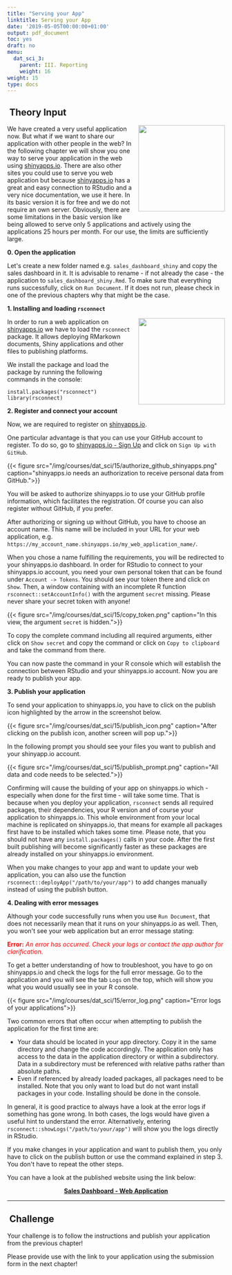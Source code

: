 ```yaml
---
title: "Serving your App"
linktitle: Serving your App
date: '2019-05-05T00:00:00+01:00'
output: pdf_document
toc: yes
draft: no
menu:
  dat_sci_3:
    parent: III. Reporting
    weight: 16
weight: 15
type: docs
---
```


## <i class="fab fa-r-project" aria-hidden="true"></i> &nbsp;Theory Input

<a href="https://rstudio.github.io/rsconnect/" target="_blank">
<img src="/img/icons/cloud_icon.svg" align="right" style="width:200px; height:200px; padding:0px 0px 10px 10px; margin-top:0px; margin-bottom:0px;"/>
</a>

We have created a very useful application now.
But what if we want to share our application with other people in the web?
In the following chapter we will show you one way to serve your application in the web using [shinyapps.io](https://www.shinyapps.io/).
There are also other sites you could use to serve you web application but because [shinyapps.io](https://www.shinyapps.io/) has a great and easy connection to RStudio and a very nice documentation, we use it here.
In its basic version it is for free and we do not require an own server.
Obviously, there are some limitations in the basic version like being allowed to serve only 5 applications and actively using the applications 25 hours per month.
For our use, the limits are sufficiently large.

**0. Open the application**

Let's create a new folder named e.g. `sales_dashboard_shiny` and copy the sales dashboard in it.
It is advisable to rename - if not already the case - the application to `sales_dashboard_shiny.Rmd`.
To make sure that everything runs successfully, click on `Run Document`.
If it does not run, please check in one of the previous chapters why that might be the case.

**1. Installing and loading `rsconnect`**

<a href="https://rstudio.github.io/rsconnect/" target="_blank">
<img src="/img/icons/rsconnect_logo.svg" align="right" style="width:200px; height:200px; padding:0px 0px 10px 10px; margin-top:0px; margin-bottom:0px;"/>
</a>

In order to run a web application on [shinyapps.io](https://www.shinyapps.io/) we have to load the `rsconnect` package.
It allows deploying RMarkown documents, Shiny applications and other files to publishing platforms.

We install the package and load the package by running the following commands in the console:

```
install.packages("rsconnect")
library(rsconnect)
```

**2. Register and connect your account** 

Now, we are required to register on [shinyapps.io](https://www.shinyapps.io/).

One particular advantage is that you can use your GitHub account to register.
To do so, go to [shinyapps.io - Sign Up](https://www.shinyapps.io/admin/#/signup) and click on `Sign Up with GitHub`.

{{< figure src="/img/courses/dat_sci/15/authorize_github_shinyapps.png" caption="shinyapps.io needs an authorization to receive personal data from GitHub.">}}

You will be asked to authorize shinyapps.io to use your GitHub profile information, which facilitates the registration. Of course you can also register without GitHub, if you prefer.

After authorizing or signing up without GitHub, you have to choose an account name. This name will be included in your URL for your web application, e.g. `https://my_account_name.shinyapps.io/my_web_application_name/`.

When you chose a name fulfilling the requirements, you will be redirected to your shinyapps.io dashboard. 
In order for RStudio to connect to your shinyapps.io account, you need your own personal token that can be found under `Account -> Tokens`.
You should see your token there and click on `Show`.
Then, a window containing with an incomplete R function `rsconnect::setAccountInfo()` with the argument `secret` missing.
Please never share your secret token with anyone!

{{< figure src="/img/courses/dat_sci/15/copy_token.png" caption="In this view, the argument `secret` is hidden.">}}

To copy the complete command including all required arguments, either click on `Show secret` and copy the command or click on `Copy to clipboard` and take the command from there.

You can now paste the command in your R console which will establish the connection between RStudio and your shinyapps.io account.
Now you are ready to publish your app.

**3. Publish your application**

To send your application to shinyapps.io, you have to click on the publish icon highlighted by the arrow in the screenshot below.

{{< figure src="/img/courses/dat_sci/15/publish_icon.png" caption="After clicking on the publish icon, another screen will pop up.">}}

In the following prompt you should see your files you want to publish and your shinyapp.io account.

{{< figure src="/img/courses/dat_sci/15/publish_prompt.png" caption="All data and code needs to be selected.">}}

Confirming will cause the building of your app on shinyapps.io which - especially when done for the first time - will take some time.
That is because when you deploy your application, `rsconnect` sends all required packages, their dependencies, your R version and of course your application to shinyapps.io.
This whole environment from your local machine is replicated on shinyapps.io, that means for example all packages first have to be installed which takes some time.
Please note, that you should not have any `install.packages()` calls in your code.
After the first built publishing will become significantly faster as these packages are already installed on your shinyapps.io environment.

When you make changes to your app and want to update your web application, you can also use the function `rsconnect::deployApp("/path/to/your/app")` to add changes manually instead of using the publish button.


**4. Dealing with error messages**

Although your code successfully runs when you use `Run Document`, that does not necessarily mean that it runs on your shinyapps.io as well.
Then, you won't see your web application but an error message stating: 

<span style="color:red">**Error:** *An error has occurred. Check your logs or contact the app author for clarification*.</span>

To get a better understanding of how to troubleshoot, you have to go on shinyapps.io and check the logs for the full error message.
Go to the application and you will see the tab `Logs` on the top, which will show you what you would usually see in your R console.

{{< figure src="/img/courses/dat_sci/15/error_log.png" caption="Error logs of your applications">}}

Two common errors that often occur when attempting to publish the application for the first time are:

* Your data should be located in your app directory. Copy it in the same directory and change the code accordingly. The application only has access to the data in the application directory or within a subdirectory. Data in a subdirectory must be referenced with relative paths rather than absolute paths.
* Even if referenced by already loaded packages, all packages need to be installed. Note that you only want to load but do not want install packages in your code. Installing should be done in the console. 

In general, it is good practice to always have a look at the error logs if something has gone wrong.
In both cases, the logs would have given a useful hint to understand the error.
Alternatively, entering `rsconnect::showLogs("/path/to/your/app")` will show you the logs directly in RStudio.

If you make changes in your application and want to publish them, you only have to click on the publish button or use the command explained in step 3.
You don't have to repeat the other steps.

You can have a look at the published website using the link below:

<div style="text-align:center">
<a href="https://owmork.shinyapps.io/sales_dashboard_shiny/" target="_blank"><b>Sales Dashboard - Web Application</b></a>
</div>

***

## <i class="fas fa-laptop-code"></i>&nbsp;Challenge

Your challenge is to follow the instructions and publish your application from the previous chapter!

Please provide use with the link to your application using the submission form in the next chapter!
